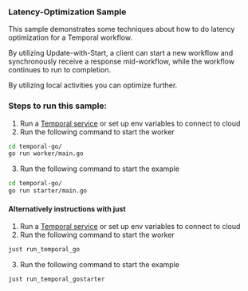 ### Latency-Optimization Sample

This sample demonstrates some techniques about how to do latency optimization for a Temporal workflow.

By utilizing Update-with-Start, a client can start a new workflow and synchronously receive 
a response mid-workflow, while the workflow continues to run to completion.

By utilizing local activities you can optimize further.

### Steps to run this sample:
1) Run a [Temporal service](https://github.com/temporalio/samples-go/tree/main/#how-to-use) or set up env variables to connect to cloud
2) Run the following command to start the worker
```bash
cd temporal-go/
go run worker/main.go
```
3) Run the following command to start the example
```bash
cd temporal-go/
go run starter/main.go
```

#### Alternatively instructions with just 
1) Run a [Temporal service](https://github.com/temporalio/samples-go/tree/main/#how-to-use) or set up env variables to connect to cloud
2) Run the following command to start the worker
```bash
just run_temporal_go
```
3) Run the following command to start the example
```bash
just run_temporal_gostarter
```